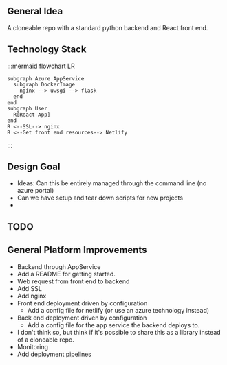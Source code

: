 ## General Idea

A cloneable repo with a standard python backend and React front end.

## Technology Stack

:::mermaid
flowchart LR

    subgraph Azure AppService
      subgraph DockerImage
        nginx --> uwsgi --> flask
      end
    end
    subgraph User
      R[React App]
    end
    R <--SSL--> nginx
    R <--Get front end resources--> Netlify

:::

## Design Goal

- Ideas: Can this be entirely managed through the command line (no azure portal)
- Can we have setup and tear down scripts for new projects
-

## TODO

## General Platform Improvements

- Backend through AppService
- Add a README for getting started.
- Web request from front end to backend
- Add SSL
- Add nginx
- Front end deployment driven by configuration
  - Add a config file for netlify (or use an azure technology instead)
- Back end deployment driven by configuration
  - Add a config file for the app service the backend deploys to.
- I don't think so, but think if it's possible to share this as a library instead of a cloneable repo.
- Monitoring
- Add deployment pipelines
